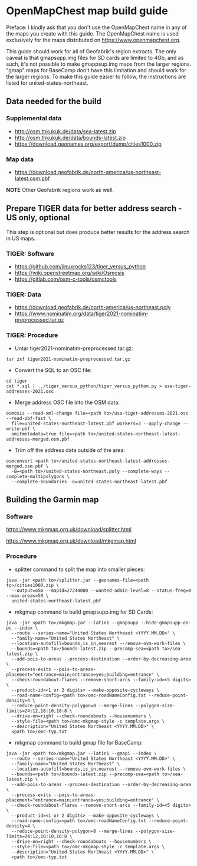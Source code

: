 # OpenMapChest map build guide

Preface: I kindly ask that you don't use the OpenMapChest name in any of the maps you create with this guide. The OpenMapChest name is used exclusively for the maps distributed on https://www.openmapchest.org.

This guide should work for all of Geofabrik's region extracts. The only caveat is that
gmapsupp.img files for SD cards are limited to 4Gb, and as such, it's not possible to
make gmappsup.img maps from the larger regions. "gmap" maps for BaseCamp don't have this
limitation and should work for the larger regions. To make this guide easier to follow,
the instructions are listed for united-states-northeast.

## Data needed for the build

### Supplemental data
* http://osm.thkukuk.de/data/sea-latest.zip
* http://osm.thkukuk.de/data/bounds-latest.zip
* https://download.geonames.org/export/dump/cities1000.zip

### Map data
* https://download.geofabrik.de/north-america/us-northeast-latest.osm.pbf

**NOTE** Other Geofabrik regions work as well.

## Prepare TIGER data for better address search - US only, optional

This step is optional but does produce better results for the address search in US maps.

### TIGER: Software
* https://github.com/linuxrocks123/tiger_versus_python
* https://wiki.openstreetmap.org/wiki/Osmosis
* https://gitlab.com/osm-c-tools/osmctools

### TIGER: Data
* https://download.geofabrik.de/north-america/us-northeast.poly
* https://www.nominatim.org/data/tiger2021-nominatim-preprocessed.tar.gz

### TIGER: Procedure
* Untar tiger2021-nominatim-preprocessed.tar.gz:
```
tar zxf tiger2021-nominatim-preprocessed.tar.gz
```

* Convert the SQL to an OSC file:
```
cd tiger
cat *.sql | ../tiger_versus_python/tiger_versus_python.py > usa-tiger-addresses-2021.osc
```

* Merge address OSC file into the OSM data:
```
osmosis --read-xml-change file=<path to>/usa-tiger-addresses-2021.osc --read-pbf-fast \
  file=united-states-northeast-latest.pbf workers=3 --apply-change --write-pbf \
  omitmetadata=true file=<path to>/united-states-northeast-latest-addresses-merged.osm.pbf
```

* Trim off the address data outside of the area:
```
osmconvert <path to>/united-states-northeast-latest-addresses-merged.osm.pbf \
  -B=<path to>/united-states-northeast.poly --complete-ways --complete-multipolygons \
  --complete-boundaries -o=united-states-northeast-latest.pbf
```

## Building the Garmin map

### Software

https://www.mkgmap.org.uk/download/splitter.html

https://www.mkgmap.org.uk/download/mkgmap.html

### Procedure

* splitter command to split the map into smaller pieces:
```
java -jar <path to>/splitter.jar --geonames-file=<path to>/cities1000.zip \
  --output=o5m --mapid=27244000 --wanted-admin-level=8 --status-freq=0 --max-areas=50 \
  united-states-northeast-latest.pbf
```

* mkgmap command to build gmapsupp.img for SD Cards:
```
java -jar <path to>/mkgmap.jar --latin1 --gmapsupp --hide-gmapsupp-on-pc --index \
  --route --series-name="United States Northeast <YYYY.MM.DD>" \
  --family-name="United States Northeast" \
  --location-autofill=bounds,is_in,nearest --remove-ovm-work-files \
  --bounds=<path to>/bounds-latest.zip --precomp-sea=<path to>/sea-latest.zip \
  --add-pois-to-areas --process-destination --order-by-decreasing-area \
  --process-exits --pois-to-areas-placement="entrance=main;entrance=yes;building=entrance" \
  --check-roundabout-flares --remove-short-arcs --family-id=<5 digits> \
  --product-id=<1 or 2 digits> --make-opposite-cycleways \
  --road-name-config=<path to>/omc-roadNameConfig.txt --reduce-point-density=4 \
  --reduce-point-density-polygon=8 --merge-lines --polygon-size-limits=24:12,18:10,16:8 \
  --drive-on=right --check-roundabouts --housenumbers \
  --style-file=<path to>/omc-mkgmap-style -c template.args \
  --description="United States Northeast <YYYY.MM.DD>" \
  <path to>/omc-typ.txt
```

* mkgmap command to build gmap file for BaseCamp:
```
java -jar <path to>/mkgmap.jar --latin1 --gmapi --index \
  --route --series-name="United States Northeast <YYYY.MM.DD>" \
  --family-name="United States Northeast" \
  --location-autofill=bounds,is_in,nearest --remove-ovm-work-files \
  --bounds=<path to>/bounds-latest.zip --precomp-sea=<path to>/sea-latest.zip \
  --add-pois-to-areas --process-destination --order-by-decreasing-area \
  --process-exits --pois-to-areas-placement="entrance=main;entrance=yes;building=entrance" \
  --check-roundabout-flares --remove-short-arcs --family-id=<5 digits> \
  --product-id=<1 or 2 digits> --make-opposite-cycleways \
  --road-name-config=<path to>/omc-roadNameConfig.txt --reduce-point-density=4 \
  --reduce-point-density-polygon=8 --merge-lines --polygon-size-limits=24:12,18:10,16:8 \
  --drive-on=right --check-roundabouts --housenumbers \
  --style-file=<path to>/omc-mkgmap-style -c template.args \
  --description="United States Northeast <YYYY.MM.DD>" \
  <path to>/omc-typ.txt
```
